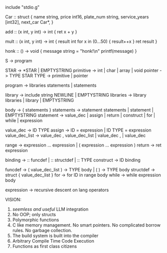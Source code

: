 include "stdio.g"

Car :: struct {
    name          string, 
    price         int16,
    plate_num     string,
    service_years [int32],
    next_car      Car*,
}

add :: (x int, y int) -> int {
    ret x + y
}

mult :: (x int, y int) -> int {
    result int
    for x in (0...50) {
        result++x
    }
    ret result
}

honk :: () -> void {
    message string = "honk!\n"
    printf(message)
}



S               -> program

STAR            -> *STAR | EMPTYSTRING
primitive       -> int | char | array | void
pointer         -> TYPE STAR
TYPE            -> primitive | pointer

program         -> libraries statements | statements

library         -> include string NEWLINE | EMPTYSTRING
libraries       -> library libraries | library | EMPTYSTRING

body            -> { statements }
statements      -> statement statements | statement | EMPTYSTRING
statement       -> value_dec | assign | return | construct | for | while | expression

value_dec       -> ID TYPE
assign          -> ID = expression | ID TYPE = expression
value_dec_list  -> value_dec , value_dec_list | value_dec , | value_dec

range           -> expression ... expression | ( expression ... expression )
return          -> ret expression

binding         -> :: funcdef | :: structdef | :: TYPE
construct       -> ID binding

funcdef         -> ( value_dec_list ) -> TYPE body | ( ) -> TYPE body
structdef       -> struct { value_dec_list }
for             -> for ID in range body
while           -> while expression body

expression -> recursive descent on lang operators

VISION:

1. *seemless and useful* LLM integration
2. No OOP; only structs
3. Polymorphic functions
4. C like memory management. No smart pointers. No complicated borrow rules. No garbage collection.
5. The build system is built into the compiler
6. Arbitrary Compile Time Code Execution
7. Functions as first class citizens
